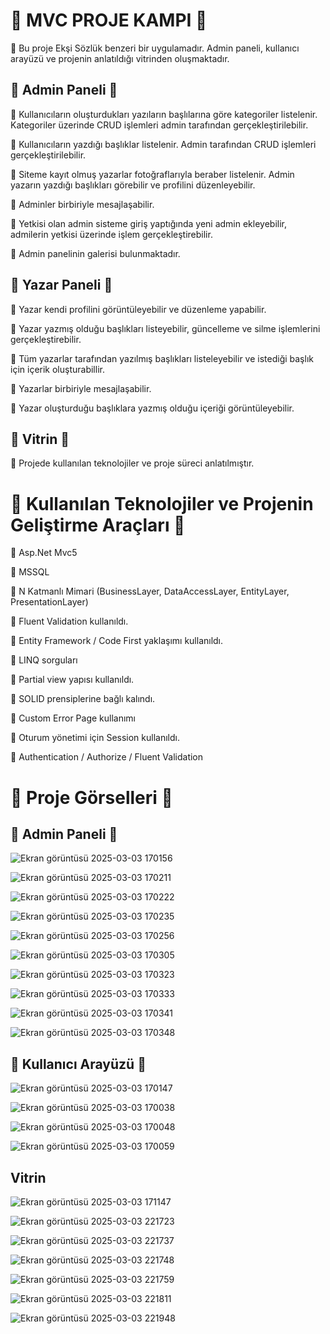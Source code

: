 # **💠 MVC PROJE KAMPI 💠**

💠 Bu proje Ekşi Sözlük benzeri bir uygulamadır. Admin paneli, kullanıcı arayüzü ve projenin anlatıldığı vitrinden oluşmaktadır. 

## **💠 Admin Paneli 💠**

💠 Kullanıcıların oluşturdukları yazıların başlılarına göre kategoriler listelenir. Kategoriler üzerinde CRUD işlemleri admin tarafından gerçekleştirilebilir.

💠 Kullanıcıların yazdığı başlıklar listelenir. Admin tarafından CRUD işlemleri gerçekleştirilebilir.

💠 Siteme kayıt olmuş yazarlar fotoğraflarıyla beraber listelenir. Admin yazarın yazdığı başlıkları görebilir ve profilini düzenleyebilir.

💠 Adminler birbiriyle mesajlaşabilir.

💠 Yetkisi olan admin sisteme giriş yaptığında yeni admin ekleyebilir, admilerin yetkisi üzerinde işlem gerçekleştirebilir.

💠 Admin panelinin galerisi bulunmaktadır. 

## **💠 Yazar Paneli 💠**

💠 Yazar kendi profilini görüntüleyebilir ve düzenleme yapabilir.

💠 Yazar yazmış olduğu başlıkları listeyebilir, güncelleme ve silme işlemlerini gerçekleştirebilir.

💠 Tüm yazarlar tarafından yazılmış başlıkları listeleyebilir ve istediği başlık için içerik oluşturabillir.

💠 Yazarlar birbiriyle mesajlaşabilir.

💠 Yazar oluşturduğu başlıklara yazmış olduğu içeriği görüntüleyebilir. 

## **💠 Vitrin 💠** 

💠 Projede kullanılan teknolojiler ve proje süreci anlatılmıştır. 

# **💠 Kullanılan Teknolojiler ve Projenin Geliştirme Araçları 💠**

💠 Asp.Net Mvc5 

💠 MSSQL 

💠 N Katmanlı Mimari (BusinessLayer, DataAccessLayer, EntityLayer, PresentationLayer)

💠 Fluent Validation kullanıldı. 

💠 Entity Framework / Code First yaklaşımı kullanıldı. 

💠 LINQ sorguları

💠 Partial view yapısı kullanıldı.

💠 SOLID prensiplerine bağlı kalındı.

💠 Custom Error Page kullanımı 

💠 Oturum yönetimi için Session kullanıldı. 

💠 Authentication / Authorize / Fluent Validation

# **💠 Proje Görselleri 💠**

## **💠 Admin Paneli 💠**

![Ekran görüntüsü 2025-03-03 170156](https://github.com/user-attachments/assets/c19ef578-21f0-4f92-b1b3-9b93e16f9cc0)

![Ekran görüntüsü 2025-03-03 170211](https://github.com/user-attachments/assets/dc0e0ce1-d00c-4ac5-8ad5-2c4742bec132)

![Ekran görüntüsü 2025-03-03 170222](https://github.com/user-attachments/assets/e390e277-be50-4e4d-869a-73422d3d09a0)

![Ekran görüntüsü 2025-03-03 170235](https://github.com/user-attachments/assets/8965bf28-304a-4a31-9b8a-43e41a98b1ec)

![Ekran görüntüsü 2025-03-03 170256](https://github.com/user-attachments/assets/aec2a5ad-7f47-4c87-aa37-5863f7b3a72e)

![Ekran görüntüsü 2025-03-03 170305](https://github.com/user-attachments/assets/6c257f83-2ba8-48d3-9d6e-b57f17497a82)

![Ekran görüntüsü 2025-03-03 170323](https://github.com/user-attachments/assets/8e73d967-b81e-4862-9756-092bccf916ab)

![Ekran görüntüsü 2025-03-03 170333](https://github.com/user-attachments/assets/a6a8b9cc-f75d-47fc-ac09-abe2baec6206)

![Ekran görüntüsü 2025-03-03 170341](https://github.com/user-attachments/assets/5a0b2aa2-ef35-44fb-9e35-b44afbb0fd3d)

![Ekran görüntüsü 2025-03-03 170348](https://github.com/user-attachments/assets/3f54c1bf-9d3a-4a45-afac-b5efb2dd207d)

## **💠 Kullanıcı Arayüzü 💠**

![Ekran görüntüsü 2025-03-03 170147](https://github.com/user-attachments/assets/d1926755-d85c-4393-8b63-49497077c662)

![Ekran görüntüsü 2025-03-03 170038](https://github.com/user-attachments/assets/0f1004b8-40a6-43c5-a303-b226064ea685)

![Ekran görüntüsü 2025-03-03 170048](https://github.com/user-attachments/assets/68253a09-8155-491b-932a-100b40ce3343)

![Ekran görüntüsü 2025-03-03 170059](https://github.com/user-attachments/assets/9b18baec-6150-46b6-b3f4-b1f4e1d0e935)

## **Vitrin**

![Ekran görüntüsü 2025-03-03 171147](https://github.com/user-attachments/assets/f3a3f9bb-8b66-4ec0-9515-f4d211b8b9ec)

![Ekran görüntüsü 2025-03-03 221723](https://github.com/user-attachments/assets/5730c82d-9bc7-48ef-bc44-67dd7dbe4b59)

![Ekran görüntüsü 2025-03-03 221737](https://github.com/user-attachments/assets/7376eab1-f8c5-4b55-a108-37a27879038b)

![Ekran görüntüsü 2025-03-03 221748](https://github.com/user-attachments/assets/9de7376b-7ea9-4f3f-ba8f-eb7e7081e122)

![Ekran görüntüsü 2025-03-03 221759](https://github.com/user-attachments/assets/e7c034d7-eb41-4914-b81a-018322e883fa)

![Ekran görüntüsü 2025-03-03 221811](https://github.com/user-attachments/assets/b8d6be63-006e-41f2-aae3-a6f3945801a9)

![Ekran görüntüsü 2025-03-03 221948](https://github.com/user-attachments/assets/c1bfcc00-84a1-4b59-9600-9909156f8466)
